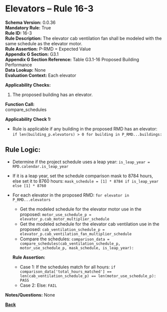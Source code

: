 # Elevators – Rule 16-3  
**Schema Version:** 0.0.36        
**Mandatory Rule:** True          
**Rule ID:** 16-3  
**Rule Description:** The elevator cab ventilation fan shall be modeled with the same schedule as the elevator motor.  
**Rule Assertion:** P-RMD = Expected Value                                          
**Appendix G Section:** G3.1  
**Appendix G Section Reference:** Table G3.1-16 Proposed Building Performance  
**Data Lookup:** None  
**Evaluation Context:** Each elevator  

**Applicability Checks:**  
  1. The proposed building has an elevator.  

**Function Call:**  
compare_schedules

**Applicability Check 1:**
- Rule is applicable if any building in the proposed RMD has an elevator: `if len(building_p.elevators) > 0 for building in P_RMD...buildings:`

## Rule Logic:
- Determine if the project schedule uses a leap year: `is_leap_year = RPD.calendar.is_leap_year`
- If it is a leap year, set the schedule comparison mask to 8784 hours, else set it to 8760 hours: `mask_schedule = [1] * 8784 if is_leap_year else [1] * 8760`
- For each elevator in the proposed RMD: `for elevator in P_RMD...elevators`
  - Get the modeled schedule for the elevator motor use in the proposed: `motor_use_schedule_p = elevator_p.cab_motor_multiplier_schedule`
  - Get the modeled schedule for the elevator cab ventilation use in the proposed: `cab_ventilation_schedule_p = elevator_p.cab_ventilation_fan_multiplier_schedule`
  - Compare the schedules: `comparison_data = compare_schedules(cab_ventilation_schedule_p, motor_use_schedule_p, mask_schedule, is_leap_year):`  
  
  **Rule Assertion:**  
    - Case 1: If the schedules match for all hours: `if comparison_data['total_hours_matched'] == len(cab_ventilation_schedule_p) == len(motor_use_schedule_p): PASS`
    - Case 2: Else: `FAIL`

**Notes/Questions:**
None

 **[Back](../_toc.md)**